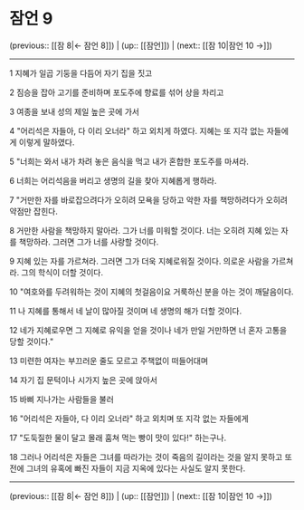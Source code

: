 # 잠언 9

(previous:: [[잠 8|← 잠언 8]]) | (up:: [[잠언]]) | (next:: [[잠 10|잠언 10 →]])

***




1 
지혜가 일곱 기둥을 다듬어 자기 집을 짓고 



2 
짐승을 잡아 고기를 준비하며 포도주에 향료를 섞어 상을 차리고 



3 
여종을 보내 성의 제일 높은 곳에 가서 



4 
"어리석은 자들아, 다 이리 오너라" 하고 외치게 하였다. 지혜는 또 지각 없는 자들에게 이렇게 말하였다. 



5 
"너희는 와서 내가 차려 놓은 음식을 먹고 내가 혼합한 포도주를 마셔라. 



6 
너희는 어리석음을 버리고 생명의 길을 찾아 지혜롭게 행하라. 



7 
"거만한 자를 바로잡으려다가 오히려 모욕을 당하고 악한 자를 책망하려다가 오히려 약점만 잡힌다. 



8 
거만한 사람을 책망하지 말아라. 그가 너를 미워할 것이다. 너는 오히려 지혜 있는 자를 책망하라. 그러면 그가 너를 사랑할 것이다. 



9 
지혜 있는 자를 가르쳐라. 그러면 그가 더욱 지혜로워질 것이다. 의로운 사람을 가르쳐라. 그의 학식이 더할 것이다. 



10 
"여호와를 두려워하는 것이 지혜의 첫걸음이요 거룩하신 분을 아는 것이 깨달음이다. 



11 
나 지혜를 통해서 네 날이 많아질 것이며 네 생명의 해가 더할 것이다. 



12 
네가 지혜로우면 그 지혜로 유익을 얻을 것이나 네가 만일 거만하면 너 혼자 고통을 당할 것이다." 



13 
미련한 여자는 부끄러운 줄도 모르고 주책없이 떠들어대며 



14 
자기 집 문턱이나 시가지 높은 곳에 앉아서 



15 
바삐 지나가는 사람들을 불러 



16 
"어리석은 자들아, 다 이리 오너라" 하고 외치며 또 지각 없는 자들에게 



17 
"도둑질한 물이 달고 몰래 훔쳐 먹는 빵이 맛이 있다!" 하는구나. 



18 
그러나 어리석은 자들은 그녀를 따라가는 것이 죽음의 길이라는 것을 알지 못하고 또 전에 그녀의 유혹에 빠진 자들이 지금 지옥에 있다는 사실도 알지 못한다.

***

(previous:: [[잠 8|← 잠언 8]]) | (up:: [[잠언]]) | (next:: [[잠 10|잠언 10 →]])
